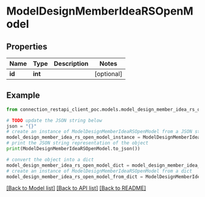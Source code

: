 # ModelDesignMemberIdeaRSOpenModel


## Properties

Name | Type | Description | Notes
------------ | ------------- | ------------- | -------------
**id** | **int** |  | [optional] 

## Example

```python
from connection_restapi_client_poc.models.model_design_member_idea_rs_open_model import ModelDesignMemberIdeaRSOpenModel

# TODO update the JSON string below
json = "{}"
# create an instance of ModelDesignMemberIdeaRSOpenModel from a JSON string
model_design_member_idea_rs_open_model_instance = ModelDesignMemberIdeaRSOpenModel.from_json(json)
# print the JSON string representation of the object
print(ModelDesignMemberIdeaRSOpenModel.to_json())

# convert the object into a dict
model_design_member_idea_rs_open_model_dict = model_design_member_idea_rs_open_model_instance.to_dict()
# create an instance of ModelDesignMemberIdeaRSOpenModel from a dict
model_design_member_idea_rs_open_model_from_dict = ModelDesignMemberIdeaRSOpenModel.from_dict(model_design_member_idea_rs_open_model_dict)
```
[[Back to Model list]](../README.md#documentation-for-models) [[Back to API list]](../README.md#documentation-for-api-endpoints) [[Back to README]](../README.md)


